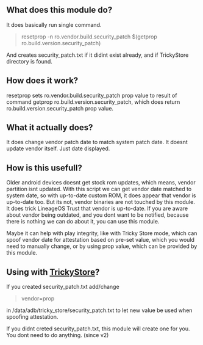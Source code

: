 ## What does this module do?
It does basically run single command.
> resetprop -n ro.vendor.build.security_patch $(getprop ro.build.version.security_patch)

And creates security_patch.txt if it didint exist already, and if TrickyStore directory is found.

## How does it work?
resetprop sets ro.vendor.build.security_patch prop value to result of command getprop ro.build.version.security_patch,
which does return ro.build.version.security_patch prop value.

## What it actually does?
It does change vendor patch date to match system patch date. It doesnt update vendor itself. Just date displayed.

## How is this usefull?
Older android devices doesnt get stock rom updates, which means, vendor partition isnt updated.
With this script we can get vendor date matched to system date, so with up-to-date custom ROM,
it does appear that vendor is up-to-date too. But its not, vendor binaries are not touched by this module.
It does trick LineageOS Trust that vendor is up-to-date. If you are aware about vendor being outdated,
and you dont want to be notified, because there is nothing we can do about it, you can use this module.

Maybe it can help with play integrity, like with Tricky Store mode, which can spoof vendor date for attestation based on
pre-set value, which you would need to manually change, or by using prop value, which can be provided by this module.

## Using with [TrickyStore](https://github.com/5ec1cff/TrickyStore/blob/release/README.md)?
If you created security_patch.txt add/change
> vendor=prop
> 
in /data/adb/tricky_store/security_patch.txt
to let new value be used when spoofing attestation.

If you didnt creted security_patch.txt, this module will create one for you. You dont need to do anything. (since v2)
